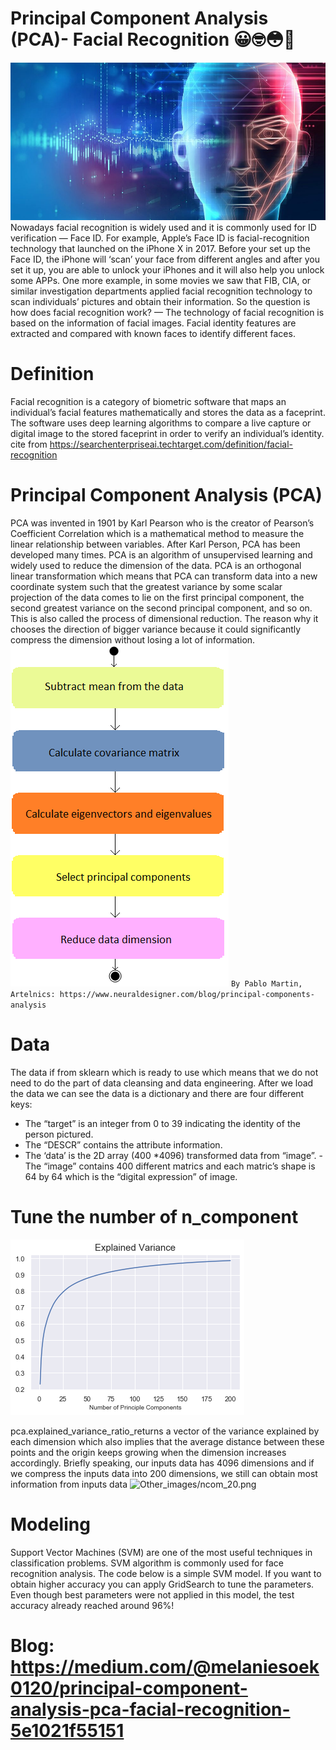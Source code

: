 # Principal Component Analysis (PCA)- Facial Recognition 😀🤓😳🤠
![Other_images/facial_recog.jpg](Other_images/facial_recog.jpg)
Nowadays facial recognition is widely used and it is commonly used for ID verification — Face ID. For example, Apple’s Face ID is facial-recognition technology that launched on the iPhone X in 2017. Before your set up the Face ID, the iPhone will ‘scan’ your face from different angles and after you set it up, you are able to unlock your iPhones and it will also help you unlock some APPs. One more example, in some movies we saw that FIB, CIA, or similar investigation departments applied facial recognition technology to scan individuals’ pictures and obtain their information. So the question is how does facial recognition work? — The technology of facial recognition is based on the information of facial images. Facial identity features are extracted and compared with known faces to identify different faces.
# Definition
Facial recognition is a category of biometric software that maps an individual’s facial features mathematically and stores the data as a faceprint. The software uses deep learning algorithms to compare a live capture or digital image to the stored faceprint in order to verify an individual’s identity.  cite from https://searchenterpriseai.techtarget.com/definition/facial-recognition
# Principal Component Analysis (PCA)
PCA was invented in 1901 by Karl Pearson who is the creator of Pearson’s Coefficient Correlation which is a mathematical method to measure the linear relationship between variables. After Karl Person, PCA has been developed many times. PCA is an algorithm of unsupervised learning and widely used to reduce the dimension of the data. PCA is an orthogonal linear transformation which means that PCA can transform data into a new coordinate system such that the greatest variance by some scalar projection of the data comes to lie on the first principal component, the second greatest variance on the second principal component, and so on. This is also called the process of dimensional reduction. The reason why it chooses the direction of bigger variance because it could significantly compress the dimension without losing a lot of information.
![Other_images/PCA_PROCESS.png](Other_images/PCA_PROCESS.png)
`By Pablo Martin, Artelnics: https://www.neuraldesigner.com/blog/principal-components-analysis` 
# Data 
The data if from sklearn which is ready to use which means that we do not need to do the part of data cleansing and data engineering. After we load the data we can see the data is a dictionary and there are four different keys:
- The “target” is an integer from 0 to 39 indicating the identity of the person pictured. 
- The “DESCR” contains the attribute information. 
- The ‘data’ is the 2D array (400 *4096) transformed data from “image”. - The “image” contains 400 different matrics and each matric’s shape is 64 by 64 which is the “digital expression” of image. 
# Tune the number of n_component
![Other_images/explained_variance.png](Other_images/explained_variance.png)

pca.explained_variance_ratio_returns a vector of the variance explained by each dimension which also implies that the average distance between these points and the origin keeps growing when the dimension increases accordingly. Briefly speaking, our inputs data has 4096 dimensions and if we compress the inputs data into 200 dimensions, we still can obtain most information from inputs data
![Other_images/ncom_20.png](Other_images/ncom_20.png)
# Modeling
Support Vector Machines (SVM) are one of the most useful techniques in classification problems. SVM algorithm is commonly used for face recognition analysis. The code below is a simple SVM model. If you want to obtain higher accuracy you can apply GridSearch to tune the parameters. Even though best parameters were not applied in this model, the test accuracy already reached around 96%!

# Blog: https://medium.com/@melaniesoek0120/principal-component-analysis-pca-facial-recognition-5e1021f55151
